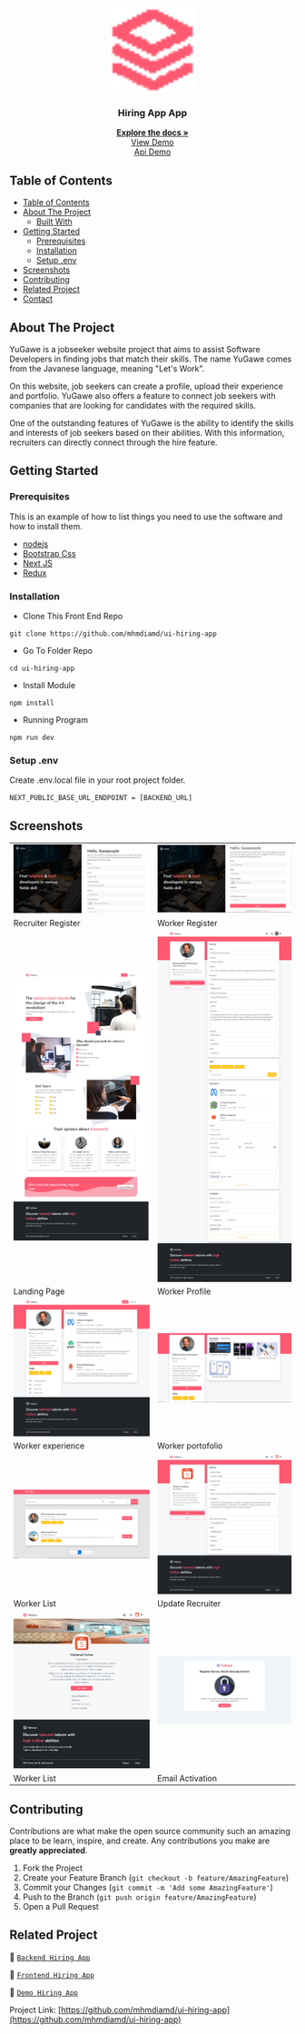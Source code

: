 <p align="center">
<div align="center">
  <img height="150" src="./documentation/navbarLogoPink.png" alt="Hiring App-logo" border="0"/>
</div>
  <h3 align="center">Hiring App App</h3>
  <p align="center">
    <a href="https://github.com/mhmdiamd/ui-hiring-app"><strong>Explore the docs »</strong></a>
    <br />
    <a href="https://yugawe.vercel.app/">View Demo</a>
    <br />
    <a href="https://restapi-hiring-app-pijarcamp-production.up.railway.app/api/v1/">Api Demo</a>
  </p>
</p>

<!-- TABLE OF CONTENTS -->

## Table of Contents

- [Table of Contents](#table-of-contents)
- [About The Project](#about-the-project)
  - [Built With](#built-with)
- [Getting Started](#getting-started)
  - [Prerequisites](#prerequisites)
  - [Installation](#installation)
  - [Setup .env](#setup-env)
- [Screenshots](#screenshots)
- [Contributing](#contributing)
- [Related Project](#related-project)
- [Contact](#contact)

<!-- ABOUT THE PROJECT -->

## About The Project

YuGawe is a jobseeker website project that aims to assist Software Developers in finding jobs that match their skills. The name YuGawe comes from the Javanese language, meaning "Let's Work".

On this website, job seekers can create a profile, upload their experience and portfolio. YuGawe also offers a feature to connect job seekers with companies that are looking for candidates with the required skills.

One of the outstanding features of YuGawe is the ability to identify the skills and interests of job seekers based on their abilities. With this information, recruiters can directly connect through the hire feature.

<!-- GETTING STARTED -->

## Getting Started

### Prerequisites

This is an example of how to list things you need to use the software and how to install them.

- [nodejs](https://nodejs.org/en/download/)
- [Bootstrap Css](https://getbootstrap.com/)
- [Next JS](https://nextjs.org/)
- [Redux](https://redux.js.org/)

### Installation

- Clone This Front End Repo

```
git clone https://github.com/mhmdiamd/ui-hiring-app
```

- Go To Folder Repo

```
cd ui-hiring-app
```

- Install Module

```
npm install
```

- Running Program
```
npm run dev
```

### Setup .env

Create .env.local file in your root project folder.

```
NEXT_PUBLIC_BASE_URL_ENDPOINT = [BACKEND_URL]
```

<!-- ROADMAP -->

## Screenshots

<table>
 <tr>
    <td><img width="350px" src="./documentation/recruiter-register.png"  border="0" border="0" alt="1" /></td>
    <td> <img width="350px" src="./documentation/register.png" \ border="0"  border="0"  border="0"  alt="2" /></td>
  </tr>
   <tr>
    <td>Recruiter Register</td>
    <td>Worker Register</td>
  </tr>
  
  <tr>
    <td><img width="350px" src="./documentation/home.png"  border="0" border="0" alt="1" /></td>
    <td> <img width="350px" src="./documentation/worker-profile.png" \ border="0"  border="0"  border="0"  alt="2" /></td>
  </tr>
   <tr>
    <td>Landing Page</td>
    <td>Worker Profile</td>
  </tr>

  <tr>
    <td><img width="350px" src="./documentation/worker-experience.png"  border="0" border="0" alt="1" /></td>
    <td> <img width="350px" src="./documentation/worker-portofolio.png" \ border="0"  border="0"  border="0"  alt="2" /></td>
  </tr>
   <tr>
    <td>Worker experience</td>
    <td>Worker portofolio</td>
  </tr>

  <tr>
    <td><img width="350px" src="./documentation/search-result.png"  border="0" border="0" alt="1" /></td>
    <td><img width="350px" src="./documentation/update-recruiter.png"  border="0" border="0" alt="1" /></td>
  </tr>
   <tr>
    <td>Worker List</td>
    <td>Update Recruiter</td>
  </tr>

  <tr>
    <td><img width="350px" src="./documentation/profile-recruiter.png"  border="0" border="0" alt="1" /></td>
    <td><img width="350px" src="./documentation/email-activation.png"  border="0" border="0" alt="1" /></td>
  </tr>
   <tr>
    <td>Worker List</td>
    <td>Email Activation</td>
  </tr>

</table>
<!-- CONTRIBUTING -->

## Contributing

Contributions are what make the open source community such an amazing place to be learn, inspire, and create. Any contributions you make are **greatly appreciated**.

1. Fork the Project
2. Create your Feature Branch (`git checkout -b feature/AmazingFeature`)
3. Commit your Changes (`git commit -m 'Add some AmazingFeature'`)
4. Push to the Branch (`git push origin feature/AmazingFeature`)
5. Open a Pull Request

## Related Project

:rocket: [`Backend Hiring App`](https://github.com/mhmdiamd/restapi-hiring-app-pijarcamp)

:rocket: [`Frontend Hiring App`](https://github.com/mhmdiamd/ui-hiring-app)

:rocket: [`Demo Hiring App`](https://yugawe.vercel.app/)

Project Link: [https://github.com/mhmdiamd/ui-hiring-app](https://github.com/mhmdiamd/ui-hiring-app)